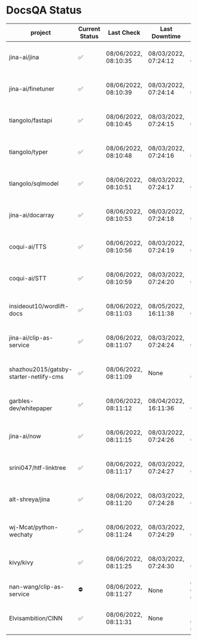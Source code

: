 # DocsQA Status

|               project                |Current Status|     Last Check     |   Last Downtime    |              % Uptime              |
|--------------------------------------|--------------|--------------------|--------------------|------------------------------------|
|jina-ai/jina                          |✅            |08/06/2022, 08:10:35|08/03/2022, 07:24:12|120.239 (since 07/29/2022, 16:38:18)|
|jina-ai/finetuner                     |✅            |08/06/2022, 08:10:39|08/03/2022, 07:24:14|120.246 (since 07/29/2022, 16:38:18)|
|tiangolo/fastapi                      |✅            |08/06/2022, 08:10:45|08/03/2022, 07:24:15|120.255 (since 07/29/2022, 16:38:18)|
|tiangolo/typer                        |✅            |08/06/2022, 08:10:48|08/03/2022, 07:24:16|120.257 (since 07/29/2022, 16:38:18)|
|tiangolo/sqlmodel                     |✅            |08/06/2022, 08:10:51|08/03/2022, 07:24:17|120.262 (since 07/29/2022, 16:38:18)|
|jina-ai/docarray                      |✅            |08/06/2022, 08:10:53|08/03/2022, 07:24:18|120.263 (since 07/29/2022, 16:38:18)|
|coqui-ai/TTS                          |✅            |08/06/2022, 08:10:56|08/03/2022, 07:24:19|120.266 (since 07/29/2022, 16:38:18)|
|coqui-ai/STT                          |✅            |08/06/2022, 08:10:59|08/03/2022, 07:24:20|120.268 (since 07/29/2022, 16:38:18)|
|insideout10/wordlift-docs             |✅            |08/06/2022, 08:11:03|08/05/2022, 16:11:38|113.746 (since 07/29/2022, 16:38:18)|
|jina-ai/clip-as-service               |✅            |08/06/2022, 08:11:07|08/03/2022, 07:24:24|120.281 (since 07/29/2022, 16:38:18)|
|shazhou2015/gatsby-starter-netlify-cms|✅            |08/06/2022, 08:11:09|None                |100.000 (since 08/03/2022, 10:30:18)|
|garbles-dev/whitepaper                |✅            |08/06/2022, 08:11:12|08/04/2022, 16:11:36|113.806 (since 07/29/2022, 16:38:18)|
|jina-ai/now                           |✅            |08/06/2022, 08:11:15|08/03/2022, 07:24:26|120.285 (since 07/29/2022, 16:38:18)|
|srini047/htf-linktree                 |✅            |08/06/2022, 08:11:17|08/03/2022, 07:24:27|123.029 (since 07/31/2022, 18:29:28)|
|alt-shreya/jina                       |✅            |08/06/2022, 08:11:20|08/03/2022, 07:24:28|120.287 (since 07/29/2022, 16:38:18)|
|wj-Mcat/python-wechaty                |✅            |08/06/2022, 08:11:24|08/03/2022, 07:24:29|120.291 (since 07/29/2022, 16:38:18)|
|kivy/kivy                             |✅            |08/06/2022, 08:11:25|08/03/2022, 07:24:30|120.292 (since 07/29/2022, 16:38:18)|
|nan-wang/clip-as-service              |⛔️           |08/06/2022, 08:11:27|None                |0.000 (since 08/04/2022, 05:17:56)  |
|Elvisambition/CINN                    |✅            |08/06/2022, 08:11:31|None                |100.000 (since 08/04/2022, 07:09:50)|
